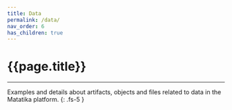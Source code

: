 ```yaml
---
title: Data
permalink: /data/
nav_order: 6
has_children: true
---
```


# {{page.title}}

---

Examples and details about artifacts, objects and files related to data in the Matatika platform.
{: .fs-5 }